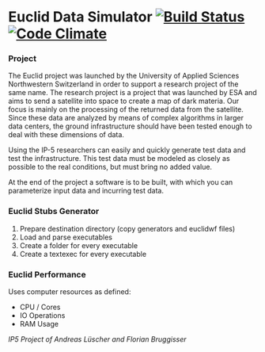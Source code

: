 # Euclid Data Simulator [![Build Status](https://travis-ci.org/cansik/eucliddatasimulator.svg)](https://travis-ci.org/cansik/eucliddatasimulator) [![Code Climate](https://codeclimate.com/github/cansik/eucliddatasimulator/badges/gpa.svg)](https://codeclimate.com/github/cansik/eucliddatasimulator)

### Project
The Euclid project was launched by the University of Applied Sciences Northwestern Switzerland in order to support a research project of the same name. The research project is a project that was launched by ESA and aims to send a satellite into space to create a map of dark materia. Our focus is mainly on the processing of the returned data from the satellite. Since these data are analyzed by means of complex algorithms in larger data centers, the ground infrastructure should have been tested enough to deal with these dimensions of data.

Using the IP-5 researchers can easily and quickly generate test data and test the infrastructure. This test data must be modeled as closely as possible to the real conditions, but must bring no added value.

At the end of the project a software is to be built, with which you can parameterize input data and incurring test data.

### Euclid Stubs Generator
1. Prepare destination directory (copy generators and euclidwf files)
2. Load and parse executables
3. Create a folder for every executable
4. Create a textexec for every executable

### Euclid Performance
Uses computer resources as defined:

- CPU / Cores
- IO Operations
- RAM Usage

*IP5 Project of Andreas Lüscher and Florian Bruggisser*

